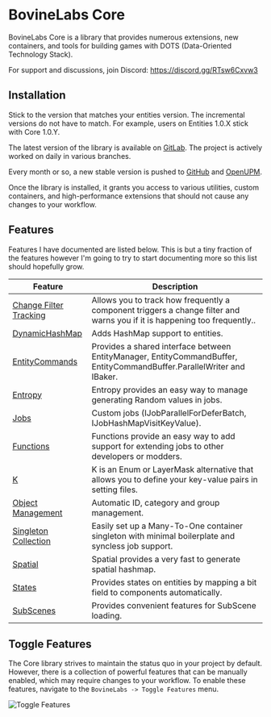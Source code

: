 # BovineLabs Core
BovineLabs Core is a library that provides numerous extensions, new containers, and tools for building games with DOTS (Data-Oriented Technology Stack).

For support and discussions, join Discord: https://discord.gg/RTsw6Cxvw3

## Installation

Stick to the version that matches your entities version. The incremental versions do not have to match. For example, users on Entities 1.0.X stick with Core 1.0.Y.

The latest version of the library is available on [GitLab](https://gitlab.com/tertle/com.bovinelabs.core). The project is actively worked on daily in various branches.

Every month or so, a new stable version is pushed to [GitHub](https://github.com/tertle/com.bovinelabs.core) and [OpenUPM](https://openupm.com/packages/com.bovinelabs.core/).

Once the library is installed, it grants you access to various utilities, custom containers, and high-performance extensions that should not cause any changes to your workflow. 

## Features
Features I have documented are listed below. This is but a tiny fraction of the features however I'm going to try to start documenting more so this list should hopefully grow.

| Feature                                                          | Description                                                                                                               |
|------------------------------------------------------------------|---------------------------------------------------------------------------------------------------------------------------|
| [Change Filter Tracking](Documentation~/ChangeFilterTracking.md) | Allows you to track how frequently a component triggers a change filter and warns you if it is happening too frequently.. |
| [DynamicHashMap](Documentation~/DynamicHashMap.md)               | Adds HashMap support to entities.                                                                                         | 
| [EntityCommands](Documentation~/EntityCommands.md)               | Provides a shared interface between EntityManager, EntityCommandBuffer, EntityCommandBuffer.ParallelWriter and IBaker.    |
| [Entropy](Documentation~/Entropy.md)                             | Entropy provides an easy way to manage generating Random values in jobs.                                                  |
| [Jobs](Documentation~/Jobs.md)                                   | Custom jobs (IJobParallelForDeferBatch, IJobHashMapVisitKeyValue).                                                        |
| [Functions](Documentation~/Functions.md)                         | Functions provide an easy way to add support for extending jobs to other developers or modders.                           |
| [K](Documentation~/K.md)                                         | K is an Enum or LayerMask alternative that allows you to define your key-value pairs in setting files.                    |
| [Object Management](Documentation~/ObjectManagement.md)          | Automatic ID, category and group management.                                                                              |
| [Singleton Collection](Documentation~/SingletonCollection.md)    | Easily set up a Many-To-One container singleton with minimal boilerplate and syncless job support.                        | 
| [Spatial](Documentation~/Spatial.md)                             | Spatial provides a very fast to generate spatial hashmap.                                                                 |
| [States](Documentation~/States.md)                               | Provides states on entities by mapping a bit field to components automatically.                                           |
| [SubScenes](Documentation~/SubScenes.md)                         | Provides convenient features for SubScene loading.                                                                        |

## Toggle Features

The Core library strives to maintain the status quo in your project by default. However, there is a collection of powerful features that can be manually enabled, which may require changes to your workflow. To enable these features, navigate to the `BovineLabs -> Toggle Features` menu.

![Toggle Features](Documentation~/Images/ToggleFeatures.png)
